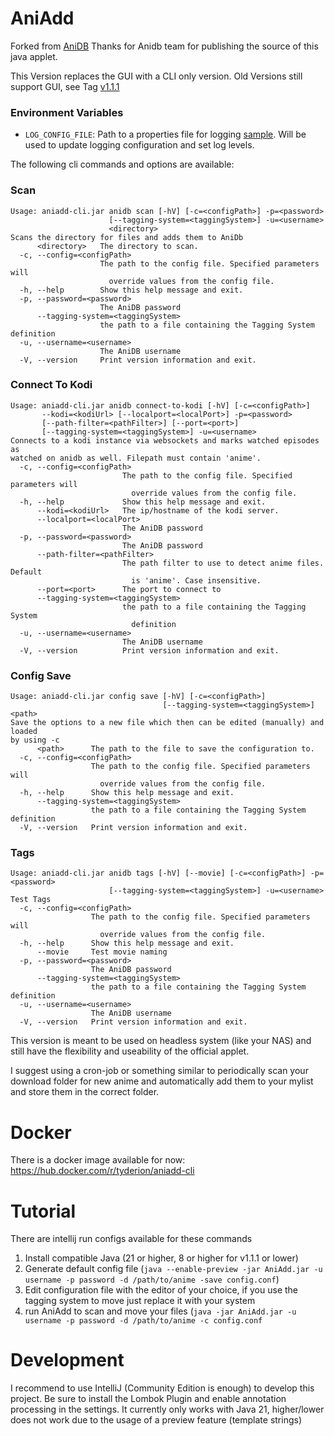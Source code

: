 # AniAdd

Forked from [AniDB](https://github.com/svn2github/AniDB)
Thanks for Anidb team for publishing the source of this java applet.

This Version replaces the GUI with a CLI only version.
Old Versions still support GUI, see Tag [v1.1.1](https://github.com/Tyderion/AniDb-AniAdd-CLI/releases/tag/1.1.1)

### Environment Variables
- `LOG_CONFIG_FILE`: Path to a properties file for logging [sample](https://github.com/Tyderion/AniDb-AniAdd-CLI/blob/feature/kodi-integration/src/main/resources/logging.properties). Will be used to update logging configuration and set log levels.

The following cli commands and options are available:
### Scan
```
Usage: aniadd-cli.jar anidb scan [-hV] [-c=<configPath>] -p=<password>
                      [--tagging-system=<taggingSystem>] -u=<username>
                      <directory>
Scans the directory for files and adds them to AniDb
      <directory>   The directory to scan.
  -c, --config=<configPath>
                    The path to the config file. Specified parameters will
                      override values from the config file.
  -h, --help        Show this help message and exit.
  -p, --password=<password>
                    The AniDB password
      --tagging-system=<taggingSystem>
                    the path to a file containing the Tagging System definition
  -u, --username=<username>
                    The AniDB username
  -V, --version     Print version information and exit.
```

### Connect To Kodi
```
Usage: aniadd-cli.jar anidb connect-to-kodi [-hV] [-c=<configPath>]
       --kodi=<kodiUrl> [--localport=<localPort>] -p=<password>
       [--path-filter=<pathFilter>] [--port=<port>]
       [--tagging-system=<taggingSystem>] -u=<username>
Connects to a kodi instance via websockets and marks watched episodes as
watched on anidb as well. Filepath must contain 'anime'.
  -c, --config=<configPath>
                         The path to the config file. Specified parameters will
                           override values from the config file.
  -h, --help             Show this help message and exit.
      --kodi=<kodiUrl>   The ip/hostname of the kodi server.
      --localport=<localPort>
                         The AniDB password
  -p, --password=<password>
                         The AniDB password
      --path-filter=<pathFilter>
                         The path filter to use to detect anime files. Default
                           is 'anime'. Case insensitive.
      --port=<port>      The port to connect to
      --tagging-system=<taggingSystem>
                         the path to a file containing the Tagging System
                           definition
  -u, --username=<username>
                         The AniDB username
  -V, --version          Print version information and exit.
```

### Config Save
```
Usage: aniadd-cli.jar config save [-hV] [-c=<configPath>]
                                  [--tagging-system=<taggingSystem>] <path>
Save the options to a new file which then can be edited (manually) and loaded
by using -c
      <path>      The path to the file to save the configuration to.
  -c, --config=<configPath>
                  The path to the config file. Specified parameters will
                    override values from the config file.
  -h, --help      Show this help message and exit.
      --tagging-system=<taggingSystem>
                  the path to a file containing the Tagging System definition
  -V, --version   Print version information and exit.
```

### Tags
```
Usage: aniadd-cli.jar anidb tags [-hV] [--movie] [-c=<configPath>] -p=<password>
                      [--tagging-system=<taggingSystem>] -u=<username>
Test Tags
  -c, --config=<configPath>
                  The path to the config file. Specified parameters will
                    override values from the config file.
  -h, --help      Show this help message and exit.
      --movie     Test movie naming
  -p, --password=<password>
                  The AniDB password
      --tagging-system=<taggingSystem>
                  the path to a file containing the Tagging System definition
  -u, --username=<username>
                  The AniDB username
  -V, --version   Print version information and exit.
```


This version is meant to be used on headless system (like your NAS) and still have the flexibility and useability of the official applet.

I suggest using a cron-job or something similar to periodically scan your download folder for new anime and automatically add them to your mylist and store them in the correct folder.

# Docker

There is a docker image available for now: https://hub.docker.com/r/tyderion/aniadd-cli

# Tutorial

There are intellij run configs available for these commands

1. Install compatible Java (21 or higher, 8 or higher for v1.1.1 or lower)
2. Generate default config file (`java --enable-preview -jar AniAdd.jar -u username -p password -d /path/to/anime -save config.conf`)
3. Edit configuration file with the editor of your choice, if you use the tagging system to move just replace it with your system
4. run AniAdd to scan and move your files (`java -jar AniAdd.jar -u username -p password -d /path/to/anime -c config.conf`

# Development
I recommend to use IntelliJ (Community Edition is enough) to develop this project.
Be sure to install the Lombok Plugin and enable annotation processing in the settings.
It currently only works with Java 21, higher/lower does not work due to the usage of a preview feature (template strings)
